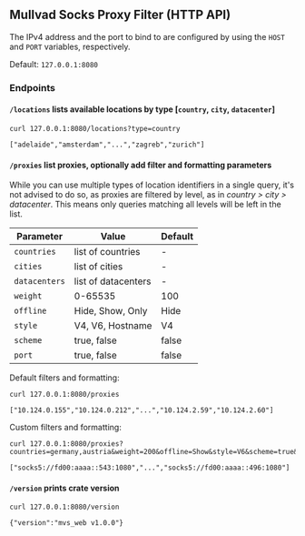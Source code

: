## Mullvad Socks Proxy Filter (HTTP API)

The IPv4 address and the port to bind to are configured by using the `HOST` and `PORT` variables, respectively.

Default: `127.0.0.1:8080`

### Endpoints

#### `/locations` lists available locations by type [`country`, `city`, `datacenter`]

```fish
curl 127.0.0.1:8080/locations?type=country

["adelaide","amsterdam","...","zagreb","zurich"]
```

#### `/proxies` list proxies, optionally add filter and formatting parameters

While you can use multiple types of location identifiers in a single query, it's not advised to do so, as proxies are filtered by level, as in *country > city > datacenter*. This means only queries matching all levels will be left in the list.

| Parameter | Value | Default |
| --- | --- | --- |
| `countries` | list of countries | - |
| `cities` | list of cities | - |
| `datacenters` | list of datacenters | - |
| `weight` | 0-65535 | 100 |
| `offline` | Hide, Show, Only | Hide |
| `style` | V4, V6, Hostname | V4 |
| `scheme` | true, false | false |
| `port` | true, false | false |

Default filters and formatting:

```fish
curl 127.0.0.1:8080/proxies

["10.124.0.155","10.124.0.212","...","10.124.2.59","10.124.2.60"]
```

Custom filters and formatting:

```fish
curl 127.0.0.1:8080/proxies?countries=germany,austria&weight=200&offline=Show&style=V6&scheme=true&port=true

["socks5://fd00:aaaa::543:1080","...","socks5://fd00:aaaa::496:1080"]
```

#### `/version` prints crate version

```fish
curl 127.0.0.1:8080/version

{"version":"mvs_web v1.0.0"}
```